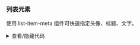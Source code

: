 ### 列表元素

使用 <yc-tag>list-item-meta</yc-tag> 组件可快速指定头像、标题、文字。

<div class="cell-demo vp-raw">
   <yc-list>
    <yc-list-item
      v-for="idx in 4"
      :key="idx">
      <yc-list-item-meta
        title="Beijing Bytedance Technology Co., Ltd."
        description="Beijing ByteDance Technology Co., Ltd. is an enterprise located in China.">
        <template #avatar>
          <yc-avatar shape="square">
            <img
              alt="avatar"
              src="https://p1-arco.byteimg.com/tos-cn-i-uwbnlip3yd/3ee5f13fb09879ecb5185e440cef6eb9.png~tplv-uwbnlip3yd-webp.webp" />
          </yc-avatar>
        </template>
      </yc-list-item-meta>
    </yc-list-item>
  </yc-list>
</div>

<script setup>
import { ref } from 'vue';
const size = ref('medium');
</script>

<details>
<summary>查看/隐藏代码</summary>

```vue
<template>
  <yc-list>
    <yc-list-item
      v-for="idx in 4"
      :key="idx">
      <yc-list-item-meta
        title="Beijing Bytedance Technology Co., Ltd."
        description="Beijing ByteDance Technology Co., Ltd. is an enterprise located in China.">
        <template #avatar>
          <yc-avatar shape="square">
            <img
              alt="avatar"
              src="https://p1-arco.byteimg.com/tos-cn-i-uwbnlip3yd/3ee5f13fb09879ecb5185e440cef6eb9.png~tplv-uwbnlip3yd-webp.webp" />
          </yc-avatar>
        </template>
      </yc-list-item-meta>
    </yc-list-item>
  </yc-list>
</template>
```

</details>
